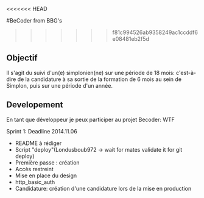 <<<<<<< HEAD

#BeCoder from BBG's
>>>>>>> f81c994526ab9358249ac1ccddf6e08481eb2f5d

## Objectif

Il s'agit du suivi d'un(e) simplonien(ne) sur une période de 18 mois: c'est-à-dire de la candidature à sa sortie de la formation de 6 mois au sein de Simplon, puis sur une période d'un année.

## Developement

En tant que développeur je peux participer au projet Becoder: WTF

Sprint 1: Deadline 2014.11.06

* README à rédiger
* Script "deploy"(Londusboub972 -> wait for mates validate it for git deploy)
* Première passe : création 
* Accès restreint
* Mise en place du design
* http_basic_auth
* Candidature: création d'une candidature lors de la mise en production


